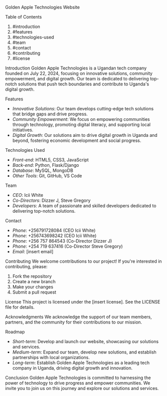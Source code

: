 Golden Apple Technologies Website

Table of Contents
1. #introduction
2. #features
3. #technologies-used
4. #team
5. #contact
6. #contributing
7. #license

Introduction
Golden Apple Technologies is a Ugandan tech company founded on July 22, 2024, focusing on innovative solutions, community empowerment, and digital growth. Our team is dedicated to delivering top-notch solutions that push tech boundaries and contribute to Uganda's digital growth.

Features
- *Innovative Solutions*: Our team develops cutting-edge tech solutions that bridge gaps and drive progress.
- *Community Empowerment*: We focus on empowering communities through technology, promoting digital literacy, and supporting local initiatives.
- *Digital Growth*: Our solutions aim to drive digital growth in Uganda and beyond, fostering economic development and social progress.

Technologies Used
- *Front-end*: HTML5, CSS3, JavaScript
- *Back-end*: Python, Flask/Django
- *Database*: MySQL, MongoDB
- *Other Tools*: Git, GitHub, VS Code

Team
- *CEO*: Icii White
- *Co-Directors*: Dizzer J, Steve Gregory
- *Developers*: A team of passionate and skilled developers dedicated to delivering top-notch solutions.

Contact
- *Phone*: +256791728084 (CEO Icii White)
- *Phone*: +256743698242 (CEO Icii White)
- *Phone*: +256 757 864543 (Co-Director Dizzer J)
- *Phone*: +254 719 637416 (Co-Director Steve Gregory)
- *Email*: [insert email]

Contributing
We welcome contributions to our project! If you're interested in contributing, please:

1. Fork the repository
2. Create a new branch
3. Make your changes
4. Submit a pull request

License
This project is licensed under the [insert license]. See the LICENSE file for details.

Acknowledgments
We acknowledge the support of our team members, partners, and the community for their contributions to our mission.

Roadmap
- *Short-term*: Develop and launch our website, showcasing our solutions and services.
- *Medium-term*: Expand our team, develop new solutions, and establish partnerships with local organizations.
- *Long-term*: Establish Golden Apple Technologies as a leading tech company in Uganda, driving digital growth and innovation.

Conclusion
Golden Apple Technologies is committed to harnessing the power of technology to drive progress and empower communities. We invite you to join us on this journey and explore our solutions and services.
